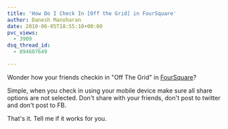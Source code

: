 ```yaml
---
title: 'How Do I Check In [Off the Grid] in FourSquare'
author: Danesh Manoharan
date: 2010-06-05T18:55:10+00:00
pvc_views:
  - 3909
dsq_thread_id:
  - 894607649

---
```

Wonder how your friends checkin in "Off The Grid" in [FourSquare][1]?

Simple, when you check in using your mobile device make sure all share options are not selected. Don't share with your friends, don't post to twitter and don't post to FB.

That's it. Tell me if it works for you.

 [1]: http://foursquare.com/